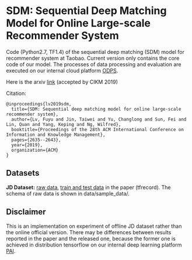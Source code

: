 # SDM: Sequential Deep Matching Model for Online Large-scale Recommender System
Code (Python2.7, TF1.4) of the sequential deep matching (SDM) model for recommender system at Taobao.
Current version only contains the core code of our model. The processes of data processing and evaluation are executed on our internal cloud platform [ODPS](https://www.alibabacloud.com/campaign/10-year-anniversary).

Here is the arxiv [link](https://arxiv.org/abs/1909.00385) (accepted by CIKM 2019)

Citation:
```
@inproceedings{lv2019sdm,
  title={SDM: Sequential deep matching model for online large-scale recommender system},
  author={Lv, Fuyu and Jin, Taiwei and Yu, Changlong and Sun, Fei and Lin, Quan and Yang, Keping and Ng, Wilfred},
  booktitle={Proceedings of the 28th ACM International Conference on Information and Knowledge Management},
  pages={2635--2643},
  year={2019},
  organization={ACM}
}
```

## Datasets

**JD Dataset:** [raw data](https://drive.google.com/open?id=19PemKrhA8j-RZj0i20_j4ERcnzaxl5JZ), [train and test data](https://drive.google.com/open?id=1pam-_ojsKooRLVeOXEvbh3AwJ6S4IZ7B) in the paper (tfrecord).
The schema of raw data is shown in data/sample_data/.

## Disclaimer
This is an implementation on experiment of offline JD dataset rather than the online official version.
There may be differences between results reported in the paper and the released one,
because the former one is achieved in distribution tensorflow on our internal deep learning platform [PAI](https://data.aliyun.com/product/learn).
